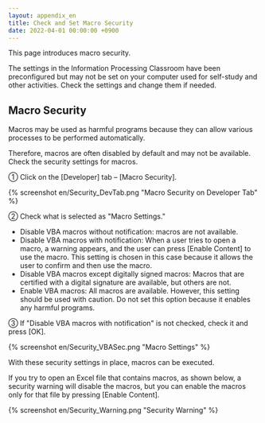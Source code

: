```yaml
---
layout: appendix_en
title: Check and Set Macro Security
date: 2022-04-01 00:00:00 +0900
---
```


This page introduces macro security.

The settings in the Information Processing Classroom have been preconfigured but may not be set on your computer used for self-study and other activities. Check the settings and change them if needed. 


Macro Security
----------------

Macros may be used as harmful programs because they can allow various processes to be performed automatically. 

Therefore, macros are often disabled by default and may not be available. Check the security settings for macros.

&#9312; Click on the [Developer] tab – [Macro Security].

{% screenshot en/Security_DevTab.png "Macro Security on Developer Tab" %}

&#9313; Check what is selected as "Macro Settings."

* Disable VBA macros without notification: macros are not available.
* Disable VBA macros with notification: When a user tries to open a macro, a warning appears, and the user can press [Enable Content] to use the macro. This setting is chosen in this case because it allows the user to confirm and then use the macro.
* Disable VBA macros except digitally signed macros: Macros that are certified with a digital signature are available, but others are not. 
* Enable VBA macros: All macros are available. However, this setting should be used with caution. Do not set this option because it enables any harmful programs.

&#9314; If "Disable VBA macros with notification" is not checked, check it and press [OK].

{% screenshot en/Security_VBASec.png "Macro Settings" %}

With these security settings in place, macros can be executed.

If you try to open an Excel file that contains macros, as shown below, a security warning will disable the macros, but you can enable the macros only for that file by pressing [Enable Content].

{% screenshot en/Security_Warning.png "Security Warning" %}


